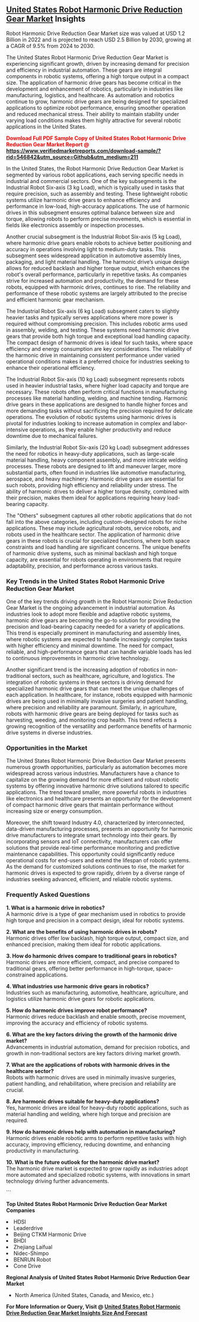 <h2><a href="https://www.verifiedmarketreports.com/download-sample/?rid=546842&amp;utm_source=Github&amp;utm_medium=211" target="_blank">United States Robot Harmonic Drive Reduction Gear Market</a> Insights</h2><p>Robot Harmonic Drive Reduction Gear Market size was valued at USD 1.2 Billion in 2022 and is projected to reach USD 2.5 Billion by 2030, growing at a CAGR of 9.5% from 2024 to 2030.</p><p><p>The United States Robot Harmonic Drive Reduction Gear Market is experiencing significant growth, driven by increasing demand for precision and efficiency in industrial automation. These gears are integral components in robotic systems, offering a high torque output in a compact size. The application of harmonic drive gears has become critical in the development and enhancement of robotics, particularly in industries like manufacturing, logistics, and healthcare. As automation and robotics continue to grow, harmonic drive gears are being designed for specialized applications to optimize robot performance, ensuring smoother operation and reduced mechanical stress. Their ability to maintain stability under varying load conditions makes them highly attractive for several robotic applications in the United States.</p><p><strong><p><span class=""><span style="color: #ff0000;"><strong>Download Full PDF Sample Copy of United States Robot Harmonic Drive Reduction Gear Market Report</strong> @ </span><a href="https://www.verifiedmarketreports.com/download-sample/?rid=546842&amp;utm_source=Github&amp;utm_medium=211" target="_blank">https://www.verifiedmarketreports.com/download-sample/?rid=546842&amp;utm_source=Github&amp;utm_medium=211</a></span></p></strong></p><p>In the United States, the Robot Harmonic Drive Reduction Gear Market is segmented by various robot applications, each serving specific needs in industrial and commercial sectors. One of the key subsegments is the Industrial Robot Six-axis (3 kg Load), which is typically used in tasks that require precision, such as assembly and testing. These lightweight robotic systems utilize harmonic drive gears to enhance efficiency and performance in low-load, high-accuracy applications. The use of harmonic drives in this subsegment ensures optimal balance between size and torque, allowing robots to perform precise movements, which is essential in fields like electronics assembly or inspection processes.</p><p>Another crucial subsegment is the Industrial Robot Six-axis (5 kg Load), where harmonic drive gears enable robots to achieve better positioning and accuracy in operations involving light to medium-duty tasks. This subsegment sees widespread application in automotive assembly lines, packaging, and light material handling. The harmonic drive’s unique design allows for reduced backlash and higher torque output, which enhances the robot's overall performance, particularly in repetitive tasks. As companies strive for increased automation and productivity, the demand for these robots, equipped with harmonic drives, continues to rise. The reliability and performance of these robotic systems are largely attributed to the precise and efficient harmonic gear mechanism.</p><p>The Industrial Robot Six-axis (6 kg Load) subsegment caters to slightly heavier tasks and typically serves applications where more power is required without compromising precision. This includes robotic arms used in assembly, welding, and testing. These systems need harmonic drive gears that provide both high torque and exceptional load handling capacity. The compact design of harmonic drives is ideal for such tasks, where space efficiency and energy consumption are key considerations. The reliability of the harmonic drive in maintaining consistent performance under varied operational conditions makes it a preferred choice for industries seeking to enhance their operational efficiency.</p><p>The Industrial Robot Six-axis (10 kg Load) subsegment represents robots used in heavier industrial tasks, where higher load capacity and torque are necessary. These robots often perform critical functions in manufacturing processes like material handling, welding, and machine tending. Harmonic drive gears in these applications are designed to handle higher forces and more demanding tasks without sacrificing the precision required for delicate operations. The evolution of robotic systems using harmonic drives is pivotal for industries looking to increase automation in complex and labor-intensive operations, as they enable higher productivity and reduce downtime due to mechanical failures.</p><p>Similarly, the Industrial Robot Six-axis (20 kg Load) subsegment addresses the need for robotics in heavy-duty applications, such as large-scale material handling, heavy component assembly, and more intricate welding processes. These robots are designed to lift and maneuver larger, more substantial parts, often found in industries like automotive manufacturing, aerospace, and heavy machinery. Harmonic drive gears are essential for such robots, providing high efficiency and reliability under stress. The ability of harmonic drives to deliver a higher torque density, combined with their precision, makes them ideal for applications requiring heavy load-bearing capacity.</p><p>The "Others" subsegment captures all other robotic applications that do not fall into the above categories, including custom-designed robots for niche applications. These may include agricultural robots, service robots, and robots used in the healthcare sector. The application of harmonic drive gears in these robots is crucial for specialized functions, where both space constraints and load handling are significant concerns. The unique benefits of harmonic drive systems, such as minimal backlash and high torque capacity, are essential for robots operating in environments that require adaptability, precision, and performance across various tasks.</p><h3>Key Trends in the United States Robot Harmonic Drive Reduction Gear Market</h3><p>One of the key trends driving growth in the Robot Harmonic Drive Reduction Gear Market is the ongoing advancement in industrial automation. As industries look to adopt more flexible and adaptive robotic systems, harmonic drive gears are becoming the go-to solution for providing the precision and load-bearing capacity needed for a variety of applications. This trend is especially prominent in manufacturing and assembly lines, where robotic systems are expected to handle increasingly complex tasks with higher efficiency and minimal downtime. The need for compact, reliable, and high-performance gears that can handle variable loads has led to continuous improvements in harmonic drive technology.</p><p>Another significant trend is the increasing adoption of robotics in non-traditional sectors, such as healthcare, agriculture, and logistics. The integration of robotic systems in these sectors is driving demand for specialized harmonic drive gears that can meet the unique challenges of each application. In healthcare, for instance, robots equipped with harmonic drives are being used in minimally invasive surgeries and patient handling, where precision and reliability are paramount. Similarly, in agriculture, robots with harmonic drive gears are being deployed for tasks such as harvesting, weeding, and monitoring crop health. This trend reflects a growing recognition of the versatility and performance benefits of harmonic drive systems in diverse industries.</p><h3>Opportunities in the Market</h3><p>The United States Robot Harmonic Drive Reduction Gear Market presents numerous growth opportunities, particularly as automation becomes more widespread across various industries. Manufacturers have a chance to capitalize on the growing demand for more efficient and robust robotic systems by offering innovative harmonic drive solutions tailored to specific applications. The trend toward smaller, more powerful robots in industries like electronics and healthcare presents an opportunity for the development of compact harmonic drive gears that maintain performance without increasing size or energy consumption.</p><p>Moreover, the shift toward Industry 4.0, characterized by interconnected, data-driven manufacturing processes, presents an opportunity for harmonic drive manufacturers to integrate smart technology into their gears. By incorporating sensors and IoT connectivity, manufacturers can offer solutions that provide real-time performance monitoring and predictive maintenance capabilities. This opportunity could significantly reduce operational costs for end-users and extend the lifespan of robotic systems. As the demand for customized solutions continues to rise, the market for harmonic drives is expected to grow rapidly, driven by a diverse range of industries seeking advanced, efficient, and reliable robotic systems.</p><h3>Frequently Asked Questions</h3><p><strong>1. What is a harmonic drive in robotics?</strong><br>A harmonic drive is a type of gear mechanism used in robotics to provide high torque and precision in a compact design, ideal for robotic systems.</p><p><strong>2. What are the benefits of using harmonic drives in robots?</strong><br>Harmonic drives offer low backlash, high torque output, compact size, and enhanced precision, making them ideal for robotic applications.</p><p><strong>3. How do harmonic drives compare to traditional gears in robotics?</strong><br>Harmonic drives are more efficient, compact, and precise compared to traditional gears, offering better performance in high-torque, space-constrained applications.</p><p><strong>4. What industries use harmonic drive gears in robotics?</strong><br>Industries such as manufacturing, automotive, healthcare, agriculture, and logistics utilize harmonic drive gears for robotic applications.</p><p><strong>5. How do harmonic drives improve robot performance?</strong><br>Harmonic drives reduce backlash and enable smooth, precise movement, improving the accuracy and efficiency of robotic systems.</p><p><strong>6. What are the key factors driving the growth of the harmonic drive market?</strong><br>Advancements in industrial automation, demand for precision robotics, and growth in non-traditional sectors are key factors driving market growth.</p><p><strong>7. What are the applications of robots with harmonic drives in the healthcare sector?</strong><br>Robots with harmonic drives are used in minimally invasive surgeries, patient handling, and rehabilitation, where precision and reliability are crucial.</p><p><strong>8. Are harmonic drives suitable for heavy-duty applications?</strong><br>Yes, harmonic drives are ideal for heavy-duty robotic applications, such as material handling and welding, where high torque and precision are required.</p><p><strong>9. How do harmonic drives help with automation in manufacturing?</strong><br>Harmonic drives enable robotic arms to perform repetitive tasks with high accuracy, improving efficiency, reducing downtime, and enhancing productivity in manufacturing.</p><p><strong>10. What is the future outlook for the harmonic drive market?</strong><br>The harmonic drive market is expected to grow rapidly as industries adopt more automated and specialized robotic systems, with innovations in smart technology driving further advancements.</p>```</p><p><strong>Top United States Robot Harmonic Drive Reduction Gear Market Companies</strong></p><div data-test-id=""><p><li>HDSI</li><li> Leaderdrive</li><li> Beijing CTKM Harmonic Drive</li><li> BHDI</li><li> Zhejiang Laifual</li><li> Nidec-Shimpo</li><li> BENRUN Robot</li><li> Cone Drive</li></p><div><strong>Regional Analysis of&nbsp;United States Robot Harmonic Drive Reduction Gear Market</strong></div><ul><li dir="ltr"><p dir="ltr">North America&nbsp;(United States, Canada, and Mexico, etc.)</p></li></ul><p><strong>For More Information or Query, Visit @&nbsp;</strong><strong><a href="https://www.verifiedmarketreports.com/product/robot-harmonic-drive-reduction-gear-market-size-and-forecast/?utm_source=Github&amp;utm_medium=211" target="_blank">United States Robot Harmonic Drive Reduction Gear Market Insights Size And Forecast</a></strong></p></div>
